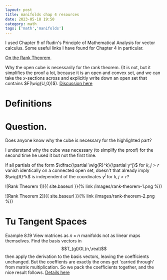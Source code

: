 ```yaml
---
layout: post
title: manifolds chap 4 resources
date: 2023-05-18 19:50
category: math
tags: ['math','manifolds']
---
```

I used Chapter 9 of Rudin's Principle of Mathematical Analysis for vector calculus. Some useful links I have found for Chapter 4 in particular.

[On the Rank Theorem](https://math.stackexchange.com/questions/2508104/rank-theorem-on-manifolds?rq=1). 

Why the open cube is necessarily for the rank theorem. (It is not, but it simplifies the proof a lot, because it is an open and convex set, and we can take the  $x$-sections across and explicitly write down an open set that contains $F(\wig{U_0})$). [Discussion here](https://math.stackexchange.com/questions/3029464/question-about-proof-of-the-rank-theorem-from-lees-smooth-manifolds)


# Definitions


# Question.
Does anyone know why the cube is necessary for the highlighted part?

I understand why the cube was necessary (to simplify the proof) for the second time he used it but not the first time. 

If all partials of the form $\dfrac{\partial \wig{R}^k}{\partial y^j}$ for $k,j>r$ vanish identically on a connected open set, doesn't that already imply $\wig{R}^k$ is independent of the coordinates $y^j$ for $k,j>r$?

![Rank Theorem 1]({{ site.baseurl }}{% link /images/rank-theorem-1.png %})

![Rank Theorem 2]({{ site.baseurl }}{% link /images/rank-theorem-2.png %})

# Tu Tangent Spaces
Example 8.19
View matrices as $n\times n$ manifolds not as linear maps themselves. Find the basis vectors in $$T_{gI}GL(n,\real)$$ then apply the derivation to the basis vectors, leaving the coefficients unchanged. But the coeffients are exactly the ones get 'carried through' from matrix multiplication. So we pack the coefficients together, and the nice result follows. [Details here](https://math.stackexchange.com/questions/3246481/an-introduction-to-manifolds-loring-w-tu-example-8-19)